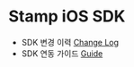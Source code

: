 # Stamp iOS SDK

- SDK 변경 이력 [Change Log](https://github.com/adbcsdk/Stamp_SDK_iOS/wiki/StampSDK-%EB%B3%80%EA%B2%BD-%EC%9D%B4%EB%A0%A5)
- SDK 연동 가이드 [Guide](https://github.com/adbcsdk/Stamp_SDK_iOS/wiki/StampSDK-iOS-Guide)

